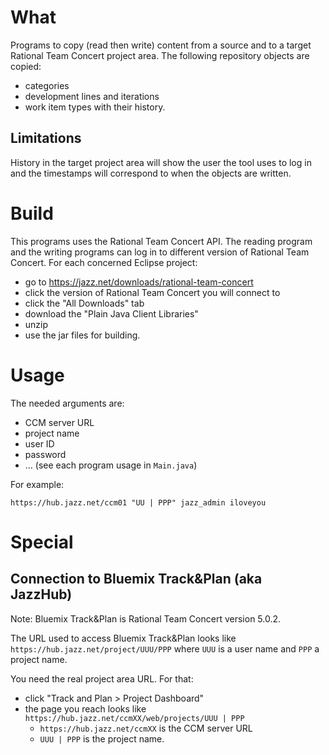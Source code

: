 # What

Programs to copy (read then write) content from a source and to a target Rational Team Concert project area. The following repository objects are copied:

- categories
- development lines and iterations
- work item types with their history.

## Limitations

History in the target project area will show the user the tool uses to log in and the timestamps will correspond to when the objects are written.

# Build

This programs uses the Rational Team Concert API. The reading program and the writing programs can log in to different version of Rational Team Concert. For each concerned Eclipse project:

- go to <https://jazz.net/downloads/rational-team-concert>
- click the version of Rational Team Concert you will connect to
- click the "All Downloads" tab
- download the "Plain Java Client Libraries"
- unzip
- use the jar files for building.

# Usage

The needed arguments are:

- CCM server URL
- project name
- user ID
- password
- ... (see each program usage in `Main.java`)

For example:

`https://hub.jazz.net/ccm01 "UU | PPP" jazz_admin iloveyou`

# Special

## Connection to Bluemix Track&Plan (aka JazzHub)

Note: Bluemix Track&Plan is Rational Team Concert version 5.0.2.

The URL used to access Bluemix Track&Plan looks like `https://hub.jazz.net/project/UUU/PPP` where `UUU` is a user name and `PPP` a project name.

You need the real project area URL. For that:

- click "Track and Plan > Project Dashboard"
- the page you reach looks like `https://hub.jazz.net/ccmXX/web/projects/UUU | PPP`
  - `https://hub.jazz.net/ccmXX` is the CCM server URL
  - `UUU | PPP` is the project name.
  
